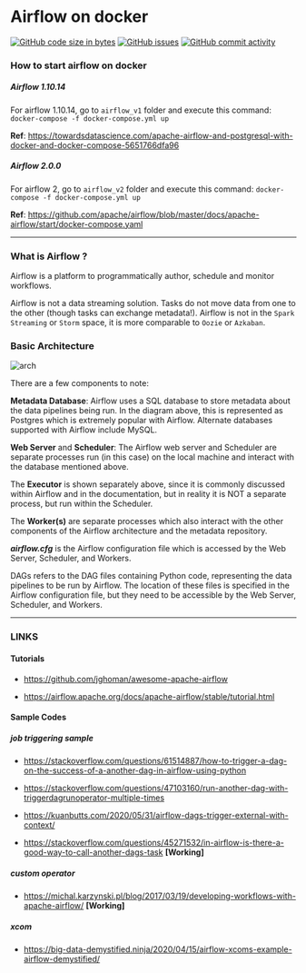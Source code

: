 # Airflow on docker

[![GitHub code size in bytes](https://img.shields.io/github/languages/code-size/avikbesu/AirflowPractice)](#)
[![GitHub issues](https://img.shields.io/github/issues-raw/avikbesu/AirflowPractice)](#)
[![GitHub commit activity](https://img.shields.io/github/commit-activity/m/avikbesu/AirflowPractice)](#)

### How to start airflow on docker

##### *Airflow 1.10.14*
For airflow 1.10.14, go to `airflow_v1` folder and execute this command: `docker-compose -f docker-compose.yml up`

**Ref**: https://towardsdatascience.com/apache-airflow-and-postgresql-with-docker-and-docker-compose-5651766dfa96

##### *Airflow 2.0.0*
For airflow 2, go to `airflow_v2` folder and execute this command: `docker-compose -f docker-compose.yml up`

**Ref**: https://github.com/apache/airflow/blob/master/docs/apache-airflow/start/docker-compose.yaml

---

### What is Airflow ?

Airflow is a platform to programmatically author, schedule and monitor workflows.

Airflow is not a data streaming solution. Tasks do not move data from one to the other (though tasks can exchange metadata!). Airflow is not in the `Spark Streaming` or `Storm` space, it is more comparable to `Oozie` or `Azkaban`.

### Basic Architecture

![arch](https://airflow.apache.org/docs/apache-airflow/2.0.0/_images/arch-diag-basic.png)

There are a few components to note:

**Metadata Database**: Airflow uses a SQL database to store metadata about the data pipelines being run. In the diagram above, this is represented as Postgres which is extremely popular with Airflow. Alternate databases supported with Airflow include MySQL.

**Web Server** and **Scheduler**: The Airflow web server and Scheduler are separate processes run (in this case) on the local machine and interact with the database mentioned above.

The **Executor** is shown separately above, since it is commonly discussed within Airflow and in the documentation, but in reality it is NOT a separate process, but run within the Scheduler.

The **Worker(s)** are separate processes which also interact with the other components of the Airflow architecture and the metadata repository.

***airflow.cfg*** is the Airflow configuration file which is accessed by the Web Server, Scheduler, and Workers.

DAGs refers to the DAG files containing Python code, representing the data pipelines to be run by Airflow. The location of these files is specified in the Airflow configuration file, but they need to be accessible by the Web Server, Scheduler, and Workers.

---



### LINKS

#### Tutorials

 - https://github.com/jghoman/awesome-apache-airflow

 - https://airflow.apache.org/docs/apache-airflow/stable/tutorial.html

#### Sample Codes

##### job triggering sample

 - https://stackoverflow.com/questions/61514887/how-to-trigger-a-dag-on-the-success-of-a-another-dag-in-airflow-using-python

 - https://stackoverflow.com/questions/47103160/run-another-dag-with-triggerdagrunoperator-multiple-times

 - https://kuanbutts.com/2020/05/31/airflow-dags-trigger-external-with-context/

 - https://stackoverflow.com/questions/45271532/in-airflow-is-there-a-good-way-to-call-another-dags-task **[Working]**

##### custom operator

 - https://michal.karzynski.pl/blog/2017/03/19/developing-workflows-with-apache-airflow/ **[Working]**

##### xcom
 - https://big-data-demystified.ninja/2020/04/15/airflow-xcoms-example-airflow-demystified/
 
